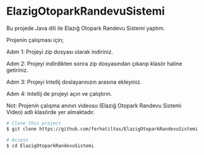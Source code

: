 # ElazigOtoparkRandevuSistemi
Bu projede Java dili ile Elazığ Otopark Randevu Sistemi yaptım.

Projenin çalışması için;

Adım 1: Projeyi zip dosyası olarak indiriniz.

Adım 2: Projeyi indirdikten sonra zip dosyasından çıkarıp klasör haline getiriniz.

Adım 3: Projeyi Intellij doslayarınızın arasına ekleyiniz.

Adım 4: Intellij de projeyi açın ve çalıştırın.

Not: Projenin çalışma anının videosu (Elazığ Otopark Randevu Sistemi Video) adlı klasörde yer almaktadır.


```bash
# Clone this project
$ git clone https://github.com/ferhatiltas/ElazigOtoparkRandevuSistemi

# Access
$ cd ElazigOtoparkRandevuSistemi


```

